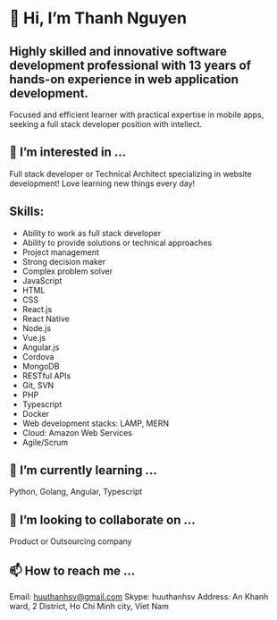 # 👋 Hi, I’m Thanh Nguyen

## Highly skilled and innovative software development professional with 13 years of hands-on experience in web application development. 
Focused and efficient learner with practical expertise in mobile apps, seeking a full stack developer position with intellect.

## 👀 I’m interested in ...
Full stack developer or Technical Architect specializing in website development!
Love learning new things every day!

## Skills:

-	Ability to work as full stack developer 
-	Ability to provide solutions or technical approaches 
-	Project management
-	Strong decision maker
-	Complex problem solver
-	JavaScript
-	HTML
-	CSS
-	React.js
-	React Native
-	Node.js
-	Vue.js
-	Angular.js
-	Cordova
-	MongoDB
-	RESTful APIs
-	Git, SVN
-	PHP
-	Typescript
-	Docker
-	Web development stacks: LAMP, MERN
-	Cloud: Amazon Web Services 
-	Agile/Scrum


## 🌱 I’m currently learning ...
Python, Golang, Angular, Typescript

## 💞️ I’m looking to collaborate on ...
Product or Outsourcing company

## 📫 How to reach me ...
Email: huuthanhsv@gmail.com
Skype: huuthanhsv
Address: An Khanh ward, 2 District, Ho Chi Minh city, Viet Nam

<!---
nguyenhuuthanh/nguyenhuuthanh is a ✨ special ✨ repository because its `README.md` (this file) appears on your GitHub profile.
You can click the Preview link to take a look at your changes.
--->
